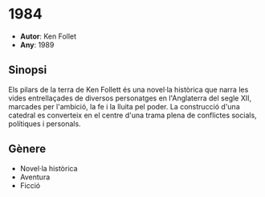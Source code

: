 # 1984
- __Autor__: Ken Follet
- __Any__: 1989
 
## Sinopsi
Els pilars de la terra de Ken Follett és una novel·la històrica que narra les vides entrellaçades 
de diversos personatges en l'Anglaterra del segle XII, marcades per l'ambició, la fe i la lluita pel poder. 
La construcció d'una catedral es converteix en el centre d'una trama plena de conflictes socials, polítiques 
i personals.

## Gènere
- Novel·la històrica
- Aventura
- Ficció
